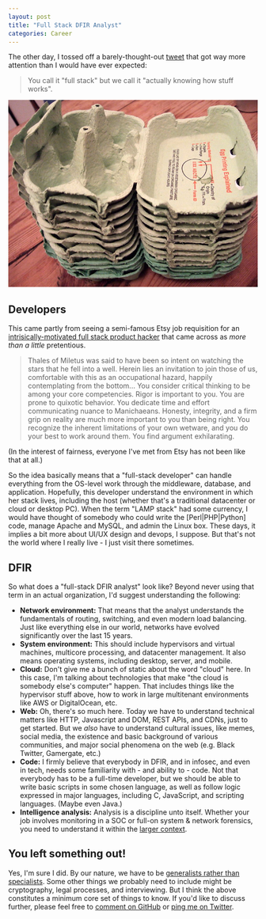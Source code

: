 ```yaml
---
layout: post
title: "Full Stack DFIR Analyst"
categories: Career
---
```


The other day, I tossed off a barely-thought-out [tweet](https://twitter.com/kylemaxwell/status/596106032939671552) that got way more attention than I would have ever expected:

> You call it "full stack" but we call it "actually knowing how stuff works".

[![Egg-stacktic](/assets/images/Stack_of_egg_cartons.jpg)](http://commons.wikimedia.org/wiki/File:Stack_of_egg_cartons.jpg)

## Developers

This came partly from seeing a semi-famous Etsy job requisition for an [intrisically-motivated full stack product hacker](https://www.etsy.com/careers/job/oEzuWfwn) that came across as _more than a little_ pretentious.

> Thales of Miletus was said to have been so intent on watching the stars that he fell into a well. Herein lies an invitation to join those of us, comfortable with this as an occupational hazard, happily contemplating from the bottom... You consider critical thinking to be among your core competencies. Rigor is important to you. You are prone to quixotic behavior. You dedicate time and effort communicating nuance to Manichaeans. Honesty, integrity, and a firm grip on reality are much more important to you than being right. You recognize the inherent limitations of your own wetware, and you do your best to work around them. You find argument exhilarating.

(In the interest of fairness, everyone I've met from Etsy has not been like that at all.)

So the idea basically means that a "full-stack developer" can handle everything from the OS-level work through the middleware, database, and application. Hopefully, this developer understand the environment in which her stack lives, including the host (whether that's a traditional datacenter or cloud or desktop PC). When the term "LAMP stack" had some currency, I would have thought of somebody who could write the [Perl|PHP|Python] code, manage Apache and MySQL, and admin the Linux box. These days, it implies a bit more about UI/UX design and devops, I suppose. But that's not the world where I really live - I just visit there sometimes.

## DFIR

So what does a "full-stack DFIR analyst" look like? Beyond never using that term in an actual organization, I'd suggest understanding the following:

- **Network environment:** That means that the analyst understands the fundamentals of routing, switching, and even modern load balancing. Just like everything else in our world, networks have evolved significantly over the last 15 years.
- **System environment:** This should include hypervisors and virtual machines, multicore processing, and datacenter management. It also means operating systems, including desktop, server, and mobile.
- **Cloud:** Don't give me a bunch of static about the word "cloud" here. In this case, I'm talking about technologies that make "the cloud is somebody else's computer" happen. That includes things like the hypervisor stuff above, how to work in large multitenant environments like AWS or DigitalOcean, etc.
- **Web:** Oh, there's so much here. Today we have to understand technical matters like HTTP, Javascript and DOM, REST APIs, and CDNs, just to get started. But we _also_ have to understand cultural issues, like memes, social media, the existence and basic background of various communities, and major social phenomena on the web (e.g. Black Twitter, Gamergate, etc.)
- **Code:** I firmly believe that everybody in DFIR, and in infosec, and even in tech, needs some familiarity with - and ability to - code. Not that everybody has to be a full-time developer, but we should be able to write basic scripts in some chosen language, as well as follow logic expressed in major languages, including C, JavaScript, and scripting languages. (Maybe even Java.)
- **Intelligence analysis:** Analysis is a discipline unto itself. Whether your job involves monitoring in a SOC or full-on system & network forensics, you need to understand it within the [larger context](http://xwell.org/2013/12/21/kent-doctrine-intel-analysis/).

## You left something out!

Yes, I'm sure I did. By our nature, we have to be [generalists rather than specialists](http://sroberts.github.io/2015/05/02/imposter-syndrome-in-dfir/#the-jack-of-all-trades-inferiority). Some other things we probably need to include might be cryptography, legal processes, and interviewing. But I think the above constitutes a minimum core set of things to know. If you'd like to discuss further, please feel free to [comment on GitHub](https://github.com/krmaxwell/krmaxwell.github.io/issues/71) or [ping me on Twitter](https://twitter.com/kylemaxwell).
